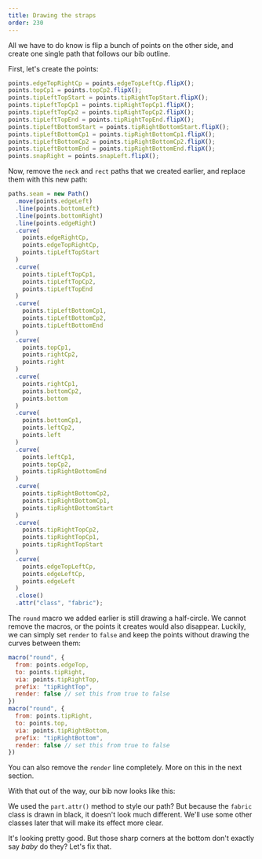 ```yaml
---
title: Drawing the straps
order: 230
---
```


All we have to do know is flip a bunch of points on the other side,
and create one single path that follows our bib outline.

First, let's create the points:

```js
points.edgeTopRightCp = points.edgeTopLeftCp.flipX();
points.topCp1 = points.topCp2.flipX();
points.tipLeftTopStart = points.tipRightTopStart.flipX();
points.tipLeftTopCp1 = points.tipRightTopCp1.flipX();
points.tipLeftTopCp2 = points.tipRightTopCp2.flipX();
points.tipLeftTopEnd = points.tipRightTopEnd.flipX();
points.tipLeftBottomStart = points.tipRightBottomStart.flipX();
points.tipLeftBottomCp1 = points.tipRightBottomCp1.flipX();
points.tipLeftBottomCp2 = points.tipRightBottomCp2.flipX();
points.tipLeftBottomEnd = points.tipRightBottomEnd.flipX();
points.snapRight = points.snapLeft.flipX();
```

Now, remove the `neck` and `rect` paths that we created earlier, and replace
them with this new path:

```js
paths.seam = new Path()
  .move(points.edgeLeft)
  .line(points.bottomLeft)
  .line(points.bottomRight)
  .line(points.edgeRight)
  .curve(
    points.edgeRightCp, 
    points.edgeTopRightCp, 
    points.tipLeftTopStart
  )
  .curve(
    points.tipLeftTopCp1, 
    points.tipLeftTopCp2, 
    points.tipLeftTopEnd
  )
  .curve(
    points.tipLeftBottomCp1,
    points.tipLeftBottomCp2,
    points.tipLeftBottomEnd
  )
  .curve(
    points.topCp1, 
    points.rightCp2, 
    points.right
  )
  .curve(
    points.rightCp1, 
    points.bottomCp2, 
    points.bottom
  )
  .curve(
    points.bottomCp1, 
    points.leftCp2, 
    points.left
  )
  .curve(
    points.leftCp1, 
    points.topCp2, 
    points.tipRightBottomEnd
  )
  .curve(
    points.tipRightBottomCp2,
    points.tipRightBottomCp1,
    points.tipRightBottomStart
  )
  .curve(
    points.tipRightTopCp2,
    points.tipRightTopCp1,
    points.tipRightTopStart
  )
  .curve(
    points.edgeTopLeftCp, 
    points.edgeLeftCp, 
    points.edgeLeft
  )
  .close()
  .attr("class", "fabric");
```

The `round` macro we added earlier is still drawing a half-circle. We cannot remove the macros, or the points it creates would also disappear. Luckily, we can simply set `render` to `false` and keep the points without drawing the curves between them:

```js
macro("round", {
  from: points.edgeTop,
  to: points.tipRight,
  via: points.tipRightTop,
  prefix: "tipRightTop",
  render: false // set this from true to false
})
macro("round", {
  from: points.tipRight,
  to: points.top,
  via: points.tipRightBottom,
  prefix: "tipRightBottom",
  render: false // set this from true to false
})

```

<Note>

  You can also remove the `render` line completely. More on this in the next section.
  
</Note>

With that out of the way, our bib now looks like this:

<Example pattern="tutorial" part="step9" caption="That is looking a lot like a bib" />

<Note> 

We used the `part.attr()` method to style our path? But because the `fabric` class is drawn in black,
it doesn't look much different. We'll use some other classes later that will make its effect more clear. 

</Note> 

It's looking pretty good. But those sharp corners at the bottom don't exactly say *baby* do they?
Let's fix that.

